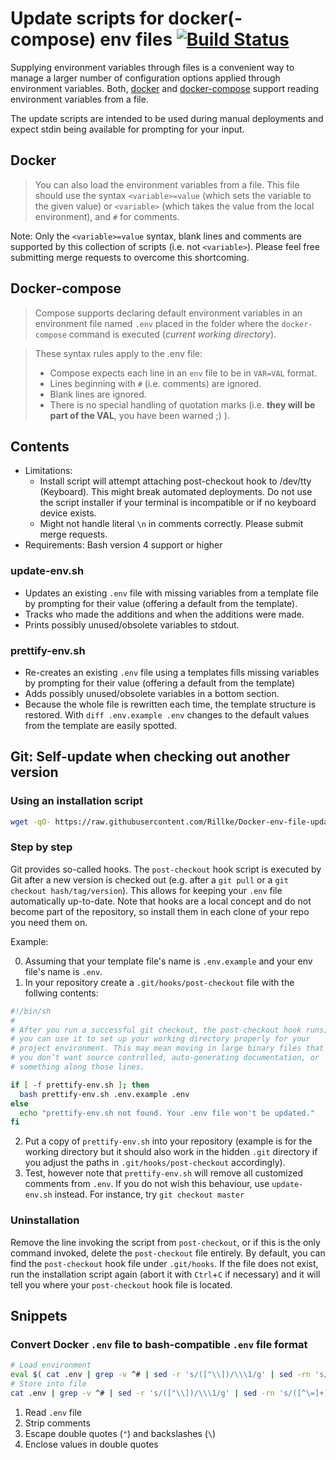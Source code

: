 # Update scripts for docker(-compose) env files [![Build Status](https://travis-ci.org/Rillke/Docker-env-file-update.svg?branch=master)](https://travis-ci.org/Rillke/Docker-env-file-update)

Supplying environment variables through files is a convenient way to manage a larger number of configuration options applied through environment variables. Both, [docker](https://docs.docker.com/engine/reference/commandline/run/#set-environment-variables--e-env-env-file) and [docker-compose](https://docs.docker.com/compose/env-file/) support reading environment variables from a file.

The update scripts are intended to be used during manual deployments and expect stdin being available for prompting for your input.

## Docker

> You can also load the environment variables from a file.
> This file should use the syntax `<variable>=value` (which
> sets the variable to the given value) or `<variable>`
> (which takes the value from the local environment),
> and `#` for comments.

Note: Only the `<variable>=value` syntax, blank lines and comments are supported by this collection of scripts (i.e. not `<variable>`). Please feel free submitting merge requests to overcome this shortcoming.

## Docker-compose

> Compose supports declaring default environment variables
> in an environment file named `.env` placed in the folder
> where the `docker-compose` command is executed (*current
> working directory*).

> These syntax rules apply to the .env file:
>
> - Compose expects each line in an `env` file to be in `VAR=VAL` format.
> - Lines beginning with `#` (i.e. comments) are ignored.
> - Blank lines are ignored.
> - There is no special handling of quotation marks (i.e. **they will be part of the VAL**, you have been warned ;) ).

## Contents

- Limitations:
    - Install script will attempt attaching post-checkout hook to /dev/tty (Keyboard). This might break automated deployments. Do not use the script installer if your terminal is incompatible or if no keyboard device exists.
    - Might not handle literal `\n` in comments correctly. Please submit merge requests.
- Requirements: Bash version 4 support or higher

### update-env.sh

- Updates an existing `.env` file with missing variables from a template file by prompting for their value (offering a default from the template).
- Tracks who made the additions and when the additions were made.
- Prints possibly unused/obsolete variables to stdout.

### prettify-env.sh

- Re-creates an existing `.env` file using a templates fills missing variables by prompting for their value (offering a default from the template)
- Adds possibly unused/obsolete variables in a bottom section.
- Because the whole file is rewritten each time, the template structure is restored. With `diff .env.example .env` changes to the default values from the template are easily spotted.

## Git: Self-update when checking out another version

### Using an installation script
```sh
wget -qO- https://raw.githubusercontent.com/Rillke/Docker-env-file-update/master/install.sh | bash
```

### Step by step

Git provides so-called hooks. The `post-checkout` hook script is executed by Git after a new version is checked out (e.g. after a `git pull` or a `git checkout hash/tag/version`). This allows for keeping your `.env` file automatically up-to-date. Note that hooks are a local concept and do not become part of the repository, so install them in each clone of your repo you need them on.

Example:

0. Assuming that your template file's name is `.env.example` and your env file's name is `.env`.
1. In your repository create a `.git/hooks/post-checkout` file with the follwing contents:

```sh
#!/bin/sh
#
# After you run a successful git checkout, the post-checkout hook runs;
# you can use it to set up your working directory properly for your
# project environment. This may mean moving in large binary files that
# you don’t want source controlled, auto-generating documentation, or
# something along those lines.

if [ -f prettify-env.sh ]; then
  bash prettify-env.sh .env.example .env
else
  echo "prettify-env.sh not found. Your .env file won't be updated."
fi
```

2. Put a copy of `prettify-env.sh` into your repository (example is for the working directory but it should also work in the hidden `.git` directory if you adjust the paths in `.git/hooks/post-checkout` accordingly).
3. Test, however note that `prettify-env.sh` will remove all customized comments from `.env`. If you do not wish this behaviour, use `update-env.sh` instead. For instance, try `git checkout master`

### Uninstallation

Remove the line invoking the script from `post-checkout`, or if this is the only command invoked, delete the `post-checkout` file entirely. By default, you can find the `post-checkout` hook file under `.git/hooks`. If the file does not exist, run the installation script again (abort it with `Ctrl`+`C` if necessary) and it will tell you where your `post-checkout` hook file is located.

## Snippets

### Convert Docker `.env` file to bash-compatible `.env` file format

```sh
# Load environment
eval $( cat .env | grep -v ^# | sed -r 's/(["\\])/\\\1/g' | sed -rn 's/([^\=]+)\=(.+)/\1="\2"/p' )
# Store into file
cat .env | grep -v ^# | sed -r 's/(["\\])/\\\1/g' | sed -rn 's/([^\=]+)\=(.+)/\1="\2"/p' > .bash.env
```

1. Read `.env` file
2. Strip comments
3. Escape double quotes (`"`) and backslashes (`\`)
4. Enclose values in double quotes
